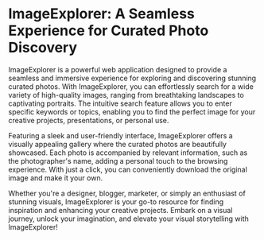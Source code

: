 # ImageExplorer: A Seamless Experience for Curated Photo Discovery
ImageExplorer is a powerful web application designed to provide a seamless and immersive experience for exploring and discovering stunning curated photos. With ImageExplorer, you can effortlessly search for a wide variety of high-quality images, ranging from breathtaking landscapes to captivating portraits. The intuitive search feature allows you to enter specific keywords or topics, enabling you to find the perfect image for your creative projects, presentations, or personal use.

Featuring a sleek and user-friendly interface, ImageExplorer offers a visually appealing gallery where the curated photos are beautifully showcased. Each photo is accompanied by relevant information, such as the photographer's name, adding a personal touch to the browsing experience. With just a click, you can conveniently download the original image and make it your own.

Whether you're a designer, blogger, marketer, or simply an enthusiast of stunning visuals, ImageExplorer is your go-to resource for finding inspiration and enhancing your creative projects. Embark on a visual journey, unlock your imagination, and elevate your visual storytelling with ImageExplorer!
